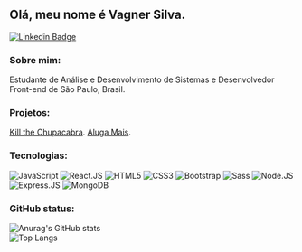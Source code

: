## Olá, meu nome é Vagner Silva.


[![Linkedin Badge](https://img.shields.io/badge/LinkedIn-0077B5?style=for-the-badge&logo=linkedin&logoColor=white)](https://www.linkedin.com/in/vagnerassilva/)



### Sobre mim:
Estudante de Análise e Desenvolvimento de Sistemas e Desenvolvedor Front-end de São Paulo, Brasil.

### Projetos:

[Kill the Chupacabra](https://github.com/vagnerassilva/project-kill-the-chupacabra-js-game).
[Aluga Mais](https://github.com/vagnerassilva/aluga-mais-2/tree/vagner).


### Tecnologias:

![JavaScript](https://img.shields.io/badge/JavaScript-F7DF1E?style=for-the-badge&logo=javascript&logoColor=black)
![React.JS](https://img.shields.io/badge/React-20232A?style=for-the-badge&logo=react&logoColor=61DAFB)
![HTML5](https://img.shields.io/badge/HTML5-E34F26?style=for-the-badge&logo=html5&logoColor=white)
![CSS3](https://img.shields.io/badge/CSS3-1572B6?style=for-the-badge&logo=css3&logoColor=white)
![Bootstrap](https://img.shields.io/badge/Bootstrap-563D7C?style=for-the-badge&logo=bootstrap&logoColor=white)
![Sass](https://img.shields.io/badge/Sass-CC6699?style=for-the-badge&logo=sass&logoColor=white)
![Node.JS](https://img.shields.io/badge/Node.js-339933?style=for-the-badge&logo=nodedotjs&logoColor=white)
![Express.JS](https://img.shields.io/badge/Express.js-000000?style=for-the-badge&logo=express&logoColor=white)
![MongoDB](https://img.shields.io/badge/MongoDB-4EA94B?style=for-the-badge&logo=mongodb&logoColor=white)


### GitHub status: 

![Anurag's GitHub stats](https://github-readme-stats.vercel.app/api?username=vagnerassilva&hide=stars,issues)\
![Top Langs](https://github-readme-stats.vercel.app/api/top-langs/?username=vagnerassilva&layout=compact)

